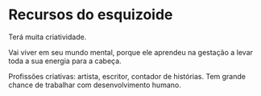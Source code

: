 # Recursos do esquizoide

Terá muita criatividade.

Vai viver em seu mundo mental, porque ele aprendeu na gestação a levar toda a sua energia para a cabeça.

Profissões criativas: artista, escritor, contador de histórias.
Tem grande chance de trabalhar com desenvolvimento humano.
